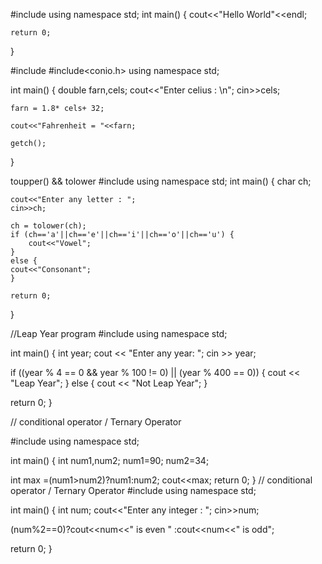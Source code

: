 #include<iostream>
using namespace std;
int main()
{
    cout<<"Hello World"<<endl;

    return 0;
}

#include<iostream>
#include<conio.h>
using namespace std;

int main()
{
    double farn,cels;
    cout<<"Enter celius : \n";
    cin>>cels;

    farn = 1.8* cels+ 32;

    cout<<"Fahrenheit = "<<farn;

    getch();

}

toupper() && tolower
#include<iostream>
using namespace std;
int main()
{
    char ch;

    cout<<"Enter any letter : ";
    cin>>ch;

    ch = tolower(ch);
    if (ch=='a'||ch=='e'||ch=='i'||ch=='o'||ch=='u') {
        cout<<"Vowel";
    }
    else {
    cout<<"Consonant";
    }

    return 0;

}

//Leap Year program
#include<iostream>
using namespace std;

int main() {
   int year;
   cout << "Enter any year: ";
   cin >> year;

   if ((year % 4 == 0 && year % 100 != 0) || (year % 400 == 0)) {
       cout << "Leap Year";
   }
   else {
       cout << "Not Leap Year";
   }

   return 0;
}

// conditional operator / Ternary Operator

#include<iostream>
using namespace std;

int main() {
   int num1,num2;
   num1=90;
   num2=34;

   int max =(num1>num2)?num1:num2;
   cout<<max;
   return 0;
}
// conditional operator / Ternary Operator
#include<iostream>
using namespace std;

int main() {
   int num;
   cout<<"Enter any integer : ";
   cin>>num;

   (num%2==0)?cout<<num<<" is even " :cout<<num<<" is odd";

   return 0;
}


